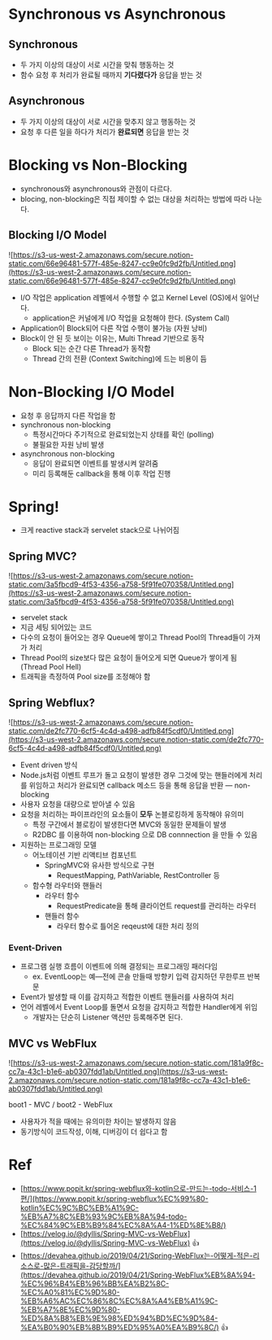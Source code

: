 # Synchronous vs Asynchronous

## Synchronous

- 두 가지 이상의 대상이 서로 시간을 맞춰 행동하는 것
- 함수 요청 후 처리가 완료될 때까지 **기다렸다가** 응답을 받는 것

## Asynchronous

- 두 가지 이상의 대상이 서로 시간을 맞추지 않고 행동하는 것
- 요청 후 다른 일을 하다가 처리가 **완료되면** 응답을 받는 것

# Blocking vs Non-Blocking

- synchronous와 asynchronous와 관점이 다르다.
- blocing, non-blocking은 직접 제이할 수 없는 대상을 처리하는 방법에 따라 나눈다.

## Blocking I/O Model

![https://s3-us-west-2.amazonaws.com/secure.notion-static.com/66e96481-577f-485e-8247-cc9e0fc9d2fb/Untitled.png](https://s3-us-west-2.amazonaws.com/secure.notion-static.com/66e96481-577f-485e-8247-cc9e0fc9d2fb/Untitled.png)

- I/O 작업은 application 레벨에서 수행할 수 없고 Kernel Level (OS)에서 일어난다.
    - application은 커널에게 I/O 작업을 요청해야 한다. (System Call)
- Application이 Block되어 다른 작업 수행이 불가능 (자원 낭비)
- Block이 안 된 듯 보이는 이유는, Multi Thread 기반으로 동작
    - Block 되는 순간 다른 Thread가 동작함
    - Thread 간의 전환 (Context Switching)에 드는 비용이 듬

# Non-Blocking I/O Model

- 요청 후 응답까지 다른 작업을 함
- synchronous non-blocking
    - 특정시간마다 주기적으로 완료되었는지 상태를 확인 (polling)
    - 불필요한 자원 낭비 발생
- asynchronous non-blocking
    - 응답이 완료되면 이벤트를 발생시켜 알려줌
    - 미리 등록해둔 callback을 통해 이후 작업 진행

# Spring!

- 크게 reactive stack과 servelet stack으로 나뉘어짐

## Spring MVC?

![https://s3-us-west-2.amazonaws.com/secure.notion-static.com/3a5fbcd9-4f53-4356-a758-5f91fe070358/Untitled.png](https://s3-us-west-2.amazonaws.com/secure.notion-static.com/3a5fbcd9-4f53-4356-a758-5f91fe070358/Untitled.png)

- servelet stack
- 지금 세팅 되어있는 코드
- 다수의 요청이 들어오는 경우 Queue에 쌓이고 Thread Pool의 Thread들이 가져가 처리
- Thread Pool의 size보다 많은 요청이 들어오게 되면 Queue가 쌓이게 됨 (Thread Pool Hell)
- 트래픽을 측정하여 Pool size를 조정해야 함

## Spring Webflux?

![https://s3-us-west-2.amazonaws.com/secure.notion-static.com/de2fc770-6cf5-4c4d-a498-adfb84f5cdf0/Untitled.png](https://s3-us-west-2.amazonaws.com/secure.notion-static.com/de2fc770-6cf5-4c4d-a498-adfb84f5cdf0/Untitled.png)

- Event driven 방식
- Node.js처럼 이벤트 루프가 돌고 요청이 발생한 경우 그것에 맞는 핸들러에게 처리를 위임하고 처리가 완료되면 callback 메소드 등을 통해 응답을 반환 — non-blocking
- 사용자 요청을 대량으로 받아낼 수 있음
- 요청을 처리하는 파이프라인의 요소들이 **모두** 논블로킹하게 동작해야 유의미
    - 특정 구간에서 블로킹이 발생한다면 MVC와 동일한 문제들이 발생
    - R2DBC 를 이용하여 non-blocking 으로 DB connnection 을 만들 수 있음
- 지원하는 프로그래밍 모델
    - 어노테이션 기반 리액티브 컴포넌트
        - SpringMVC와 유사한 방식으로 구현
            - RequestMapping, PathVariable, RestController 등
    - 함수형 라우터와 핸들러
        - 라우터 함수
            - RequestPredicate을 통해 클라이언트 request를 관리하는 라우터
        - 핸들러 함수
            - 라우터 함수로 틀어온 reqeust에 대한 처리 정의

### Event-Driven

- 프로그램 실행 흐름이 이벤트에 의해 결정되는 프로그래밍 패러다임
    - ex. EventLoop는 예—전에 콘솔 만들때 방향키 입력 감지하던 무한루프 반복문
- Event가 발생할 때 이를 감지하고 적합한 이벤트 핸들러를 사용하여 처리
- 언어 레벨에서 Event Loop를 돌면서 요청을 감지하고 적합한 Handler에게 위임
    - 개발자는 단순히 Listener 액션만 등록해주면 된다.

## MVC vs WebFlux

![https://s3-us-west-2.amazonaws.com/secure.notion-static.com/181a9f8c-cc7a-43c1-b1e6-ab0307fdd1ab/Untitled.png](https://s3-us-west-2.amazonaws.com/secure.notion-static.com/181a9f8c-cc7a-43c1-b1e6-ab0307fdd1ab/Untitled.png)

boot1 - MVC / boot2 - WebFlux

- 사용자가 적을 때에는 유의미한 차이는 발생하지 않음
- 동기방식이 코드작성, 이해, 디버깅이 더 쉽다고 함

# Ref

- [https://www.popit.kr/spring-webflux와-kotlin으로-만드는-todo-서비스-1편/](https://www.popit.kr/spring-webflux%EC%99%80-kotlin%EC%9C%BC%EB%A1%9C-%EB%A7%8C%EB%93%9C%EB%8A%94-todo-%EC%84%9C%EB%B9%84%EC%8A%A4-1%ED%8E%B8/)
- [https://velog.io/@dyllis/Spring-MVC-vs-WebFlux](https://velog.io/@dyllis/Spring-MVC-vs-WebFlux) 👍
- [https://devahea.github.io/2019/04/21/Spring-WebFlux는-어떻게-적은-리소스로-많은-트래픽을-감당할까/](https://devahea.github.io/2019/04/21/Spring-WebFlux%EB%8A%94-%EC%96%B4%EB%96%BB%EA%B2%8C-%EC%A0%81%EC%9D%80-%EB%A6%AC%EC%86%8C%EC%8A%A4%EB%A1%9C-%EB%A7%8E%EC%9D%80-%ED%8A%B8%EB%9E%98%ED%94%BD%EC%9D%84-%EA%B0%90%EB%8B%B9%ED%95%A0%EA%B9%8C/) 👍
